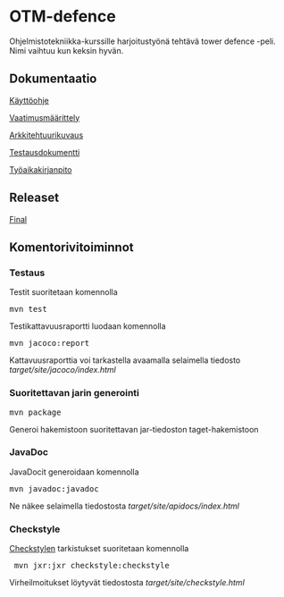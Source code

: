 # OTM-defence

Ohjelmistotekniikka-kurssille harjoitustyönä tehtävä tower defence -peli. Nimi vaihtuu kun keksin hyvän.

## Dokumentaatio

[Käyttöohje](https://github.com/PPeltola/ot_harjoitustyo/blob/master/dokumentaatio/kayttoohje.md)

[Vaatimusmäärittely](https://github.com/PPeltola/ot_harjoitustyo/blob/master/dokumentaatio/vaatimusmaarittely.md)

[Arkkitehtuurikuvaus](https://github.com/PPeltola/ot_harjoitustyo/blob/master/dokumentaatio/arkkitehtuurikuvaus.md)

[Testausdokumentti](https://github.com/PPeltola/ot_harjoitustyo/blob/master/dokumentaatio/testausdokumentti.md)

[Työaikakirjanpito](https://github.com/PPeltola/ot_harjoitustyo/blob/master/dokumentaatio/tuntikirjanpito.md)

## Releaset

[Final](https://github.com/...)

## Komentorivitoiminnot

### Testaus

Testit suoritetaan komennolla

<pre>
mvn test
</pre>

Testikattavuusraportti luodaan komennolla

<pre>
mvn jacoco:report
</pre>

Kattavuusraporttia voi tarkastella avaamalla selaimella tiedosto _target/site/jacoco/index.html_

### Suoritettavan jarin generointi

<pre>
mvn package
</pre>

Generoi hakemistoon suoritettavan jar-tiedoston taget-hakemistoon

### JavaDoc

JavaDocit generoidaan komennolla 

<pre>
mvn javadoc:javadoc
</pre>

Ne näkee selaimella tiedostosta _target/site/apidocs/index.html_

### Checkstyle

[Checkstylen](https://github.com/mluukkai/OtmTodoApp/blob/master/checkstyle.xml) tarkistukset suoritetaan komennolla

<pre>
 mvn jxr:jxr checkstyle:checkstyle
</pre>

Virheilmoitukset löytyvät tiedostosta _target/site/checkstyle.html_


